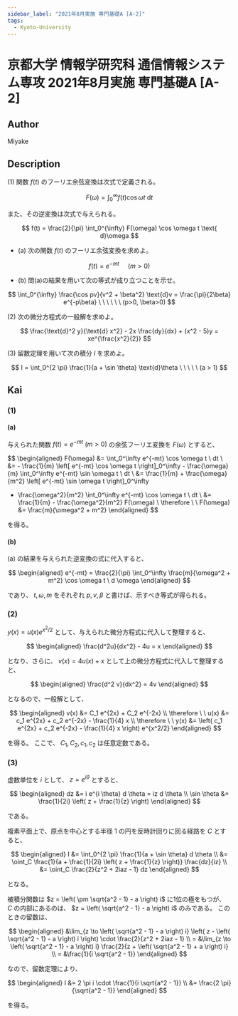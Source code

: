 ```yaml
---
sidebar_label: "2021年8月実施 専門基礎A [A-2]"
tags:
  - Kyoto-University
---
```

# 京都大学 情報学研究科 通信情報システム専攻 2021年8月実施 専門基礎A \[A-2\]

## **Author**
Miyake

## **Description**
(1) 関数 $f(t)$ のフーリエ余弦変換は次式で定義される。 

$$
F(\omega) = \int_0^{\infty} f(t) \cos \omega t \text{ d}t
$$

また、その逆変換は次式で与えられる。

$$
f(t) = \frac{2}{\pi} \int_0^{\infty} F(\omega) \cos \omega t \text{ d}\omega
$$

- (a) 次の関数 $f(t)$ のフーリエ余弦変換を求めよ。 

$$
f(t) = e^{-mt}\ \ \ \ \ (m > 0)
$$

- (b) 問(a)の結果を用いて次の等式が成り立つことを示せ。

$$
\int_0^{\infty} \frac{\cos pv}{v^2 + \beta^2} \text{d}v = \frac{\pi}{2\beta} e^{-p\beta} \ \ \ \ \ \ (p>0, \beta>0)
$$

(2) 次の微分方程式の一般解を求めよ。

$$
\frac{\text{d}^2 y}{\text{d} x^2} - 2x \frac{dy}{dx} + (x^2 - 5)y = xe^{\frac{x^2}{2}}
$$

(3) 留数定理を用いて次の積分 $I$ を求めよ。

$$
I = \int_0^{2 \pi} \frac{1}{a + \sin \theta} \text{d}\theta \ \ \ \ \ (a > 1)
$$

## **Kai**
### (1)
#### (a)
与えられた関数 $f(t) = e^{-mt} \ (m \gt 0)$ の余弦フーリエ変換を $F(\omega)$ とすると、

$$
\begin{aligned}
F(\omega)
&= \int_0^\infty e^{-mt} \cos \omega t \ dt
\\
&= - \frac{1}{m} \left[ e^{-mt} \cos \omega t \right]_0^\infty - \frac{\omega}{m} \int_0^\infty e^{-mt} \sin \omega t \ dt
\\
&= \frac{1}{m} + \frac{\omega}{m^2} \left[ e^{-mt} \sin \omega t \right]_0^\infty
- \frac{\omega^2}{m^2} \int_0^\infty e^{-mt} \cos \omega t \ dt
\\
&= \frac{1}{m} - \frac{\omega^2}{m^2} F(\omega)
\\
\therefore \ \ 
F(\omega) &= \frac{m}{\omega^2 + m^2}
\end{aligned}
$$

を得る。

#### (b)
(a) の結果を与えられた逆変換の式に代入すると、

$$
\begin{aligned}
e^{-mt} = \frac{2}{\pi} \int_0^\infty \frac{m}{\omega^2 + m^2} \cos \omega t \ d \omega
\end{aligned}
$$

であり、 $t, \omega, m$ をそれぞれ $p, v, \beta$ と書けば、示すべき等式が得られる。

### (2)
$y(x)=u(x) e^{x^2/2}$ として、与えられた微分方程式に代入して整理すると、

$$
\begin{aligned}
\frac{d^2u}{dx^2} - 4u = x
\end{aligned}
$$

となり、さらに、 $v(x)=4u(x)+x$ として上の微分方程式に代入して整理すると、

$$
\begin{aligned}
\frac{d^2 v}{dx^2} = 4v
\end{aligned}
$$

となるので、一般解として、

$$
\begin{aligned}
v(x) &= C_1 e^{2x} + C_2 e^{-2x}
\\
\therefore \ \ 
u(x) &= c_1 e^{2x} + c_2 e^{-2x} - \frac{1}{4} x
\\
\therefore \ \ 
y(x) &= \left( c_1 e^{2x} + c_2 e^{-2x} - \frac{1}{4} x \right) e^{x^2/2}
\end{aligned}
$$

を得る。
ここで、 $C_1, C_2, c_1, c_2$ は任意定数である。

### (3)
虚数単位を $i$ として、 $z=e^{i \theta}$ とすると、

$$
\begin{aligned}
dz &= i e^{i \theta} d \theta = iz d \theta
\\
\sin \theta &= \frac{1}{2i} \left( z + \frac{1}{z} \right)
\end{aligned}
$$

である。

複素平面上で、原点を中心とする半径 $1$ の円を反時計回りに回る経路を $C$ とすると、

$$
\begin{aligned}
I
&= \int_0^{2 \pi} \frac{1}{a + \sin \theta} d \theta
\\
&= \oint_C \frac{1}{a + \frac{1}{2i} \left( z + \frac{1}{z} \right)} \frac{dz}{iz}
\\
&= \oint_C \frac{2}{z^2 + 2iaz - 1} dz
\end{aligned}
$$

となる。

被積分関数は $z = \left( \pm \sqrt{a^2 - 1} - a \right) i$ に1位の極をもつが、
$C$ の内部にあるのは、 $z = \left( \sqrt{a^2 - 1} - a \right) i$ のみである。
このときの留数は、

$$
\begin{aligned}
&\lim_{z \to \left( \sqrt{a^2 - 1} - a \right) i}
\left( z - \left( \sqrt{a^2 - 1} - a \right) i \right) \cdot \frac{2}{z^2 + 2iaz - 1}
\\
= &\lim_{z \to \left( \sqrt{a^2 - 1} - a \right) i}
\frac{2}{z + \left( \sqrt{a^2 - 1} + a \right) i}
\\
= &\frac{1}{i \sqrt{a^2 - 1}}
\end{aligned}
$$

なので、留数定理により、

$$
\begin{aligned}
I
&= 2 \pi i \cdot \frac{1}{i \sqrt{a^2 - 1}}
\\
&= \frac{2 \pi}{\sqrt{a^2 - 1}}
\end{aligned}
$$

を得る。